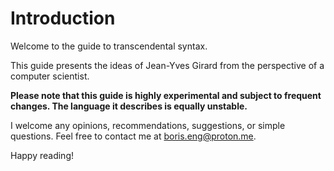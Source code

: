 # Introduction

Welcome to the guide to transcendental syntax.

This guide presents the ideas of Jean-Yves Girard from the perspective of a
computer scientist.

**Please note that this guide is highly experimental and subject to frequent
changes. The language it describes is equally unstable.**

I welcome any opinions, recommendations, suggestions, or simple
questions. Feel free to contact me at
[boris.eng@proton.me](mailto:boris.eng@proton.me).

Happy reading!

